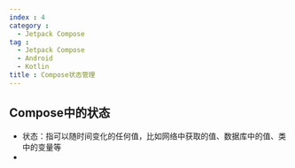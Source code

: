 ```yaml
---
index : 4
category :
  - Jetpack Compose
tag :
  - Jetpack Compose
  - Android
  - Kotlin
title : Compose状态管理
---
```


## Compose中的状态

- 状态：指可以随时间变化的任何值，比如网络中获取的值、数据库中的值、类中的变量等
- 